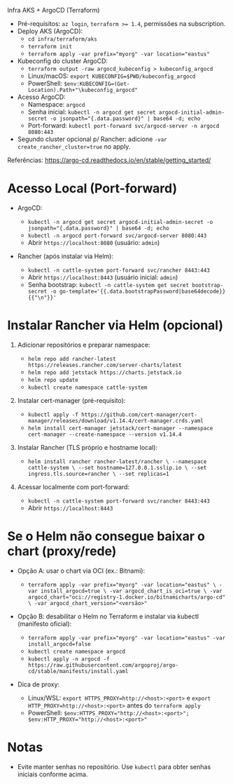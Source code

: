 Infra AKS + ArgoCD (Terraform)

- Pré-requisitos: `az login`, `terraform >= 1.4`, permissões na subscription.
- Deploy AKS (ArgoCD):
  - `cd infra/terraform/aks`
  - `terraform init`
  - `terraform apply -var prefix="myorg" -var location="eastus"`
- Kubeconfig do cluster ArgoCD:
  - `terraform output -raw argocd_kubeconfig > kubeconfig_argocd`
  - Linux/macOS: `export KUBECONFIG=$PWD/kubeconfig_argocd`
  - PowerShell: `$env:KUBECONFIG=(Get-Location).Path+"\kubeconfig_argocd"`
- Acesso ArgoCD:
  - Namespace: `argocd`
  - Senha inicial: `kubectl -n argocd get secret argocd-initial-admin-secret -o jsonpath="{.data.password}" | base64 -d; echo`
  - Port-forward: `kubectl port-forward svc/argocd-server -n argocd 8080:443`
- Segundo cluster opcional p/ Rancher: adicione `-var create_rancher_cluster=true` no apply.

Referências: https://argo-cd.readthedocs.io/en/stable/getting_started/


# Acesso Local (Port-forward)

- ArgoCD:
  - `kubectl -n argocd get secret argocd-initial-admin-secret -o jsonpath="{.data.password}" | base64 -d; echo`
  - `kubectl -n argocd port-forward svc/argocd-server 8080:443`
  - Abrir `https://localhost:8080` (usuário: `admin`)

- Rancher (após instalar via Helm):
  - `kubectl -n cattle-system port-forward svc/rancher 8443:443`
  - Abrir `https://localhost:8443` (usuário inicial: `admin`)
  - Senha bootstrap: `kubectl -n cattle-system get secret bootstrap-secret -o go-template='{{.data.bootstrapPassword|base64decode}}{{"\n"}}'`


# Instalar Rancher via Helm (opcional)

1) Adicionar repositórios e preparar namespace:
   - `helm repo add rancher-latest https://releases.rancher.com/server-charts/latest`
   - `helm repo add jetstack https://charts.jetstack.io`
   - `helm repo update`
   - `kubectl create namespace cattle-system`

2) Instalar cert-manager (pré-requisito):
   - `kubectl apply -f https://github.com/cert-manager/cert-manager/releases/download/v1.14.4/cert-manager.crds.yaml`
   - `helm install cert-manager jetstack/cert-manager --namespace cert-manager --create-namespace --version v1.14.4`

3) Instalar Rancher (TLS próprio e hostname local):
   - `helm install rancher rancher-latest/rancher \
       --namespace cattle-system \
       --set hostname=127.0.0.1.sslip.io \
       --set ingress.tls.source=rancher \
       --set replicas=1`

4) Acessar localmente com port-forward:
   - `kubectl -n cattle-system port-forward svc/rancher 8443:443`
   - Abrir `https://localhost:8443`


# Se o Helm não consegue baixar o chart (proxy/rede)

- Opção A: usar o chart via OCI (ex.: Bitnami):
  - `terraform apply -var prefix="myorg" -var location="eastus" \
      -var install_argocd=true \
      -var argocd_chart_is_oci=true \
      -var argocd_chart="oci://registry-1.docker.io/bitnamicharts/argo-cd" \
      -var argocd_chart_version="<versão>"`

- Opção B: desabilitar o Helm no Terraform e instalar via kubectl (manifesto oficial):
  - `terraform apply -var prefix="myorg" -var location="eastus" -var install_argocd=false`
  - `kubectl create namespace argocd`
  - `kubectl apply -n argocd -f https://raw.githubusercontent.com/argoproj/argo-cd/stable/manifests/install.yaml`

- Dica de proxy:
  - Linux/WSL: `export HTTPS_PROXY=http://<host>:<port>` e `export HTTP_PROXY=http://<host>:<port>` antes do `terraform apply`
  - PowerShell: `$env:HTTPS_PROXY="http://<host>:<port>"; $env:HTTP_PROXY="http://<host>:<port>"`


# Notas

- Evite manter senhas no repositório. Use `kubectl` para obter senhas iniciais conforme acima.


